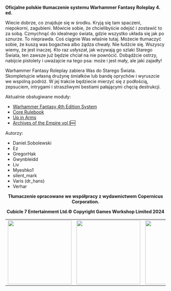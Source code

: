 **Oficjalne polskie tłumaczenie systemu Warhammer Fantasy Roleplay 4. ed.**

Wiecie dobrze, co znajduje się w środku. Kryją się tam spaczeni, niepokorni, zagubieni. Mówicie sobie, że chcielibyście odejść i zostawić to za sobą. Czmychnąć do idealnego świata, gdzie wszystko układa się jak po sznurze. To nieprawda. Coś ciągnie Was właśnie tutaj. Możecie tłumaczyć sobie, że kuszą was bogactwa albo żądza chwały. Nie łudźcie się. Wszyscy wiemy, że jest inaczej. Kto raz usłyszał, jak wzywają go szlaki Starego Świata, ten zawsze już będzie chciał na nie powrócić. Dobądźcie ostrzy, nabijcie pistolety i uważajcie na tego psa: może i jest mały, ale jaki zajadły!

Warhammer Fantasy Roleplay zabiera Was do Starego Świata. Skompletujcie własną drużynę śmiałków lub bandę oprychów i wyruszcie we wspólną podróż. W jej trakcie będziecie mierzyć się z podłością, zepsuciem, intrygami i straszliwymi bestiami pałającymi chęcią destrukcji.

Aktualnie obsługiwane moduły:

- [Warhammer Fantasy 4th Edition System](https://foundryvtt.com/packages/wfrp4e)
- [Core Rulebook](https://foundryvtt.com/packages/wfrp4e-core/)
- [Up in Arms](https://foundryvtt.com/packages/wfrp4e-up-in-arms)
- [Archives of the Empire vol I](https://foundryvtt.com/packages/wfrp4e-archives1):new:

Autorzy:
- Daniel.Sobolewski
- Ez
- GregorHak
- Gwynbleidd
- Liv
- Myeshko1
- silent_mark
- Varis (dr_hans)
- Verhar

<p align="center"><b>Tłumaczenie opracowane we współpracy z wydawnictwem Copernicus Corporation.</b></p>
<p align="center"><b>Cubicle 7 Entertainment Ltd.© Copyright Games Workshop Limited 2024</b></p>

<table align="center">
<tr>
  <td><img src='https://github.com/silentmark/wfrp4e-core-pl/blob/main/githubAssets/COPCORP-logo.png' width="200"/></td>
  <td><img src='https://github.com/silentmark/wfrp4e-core-pl/blob/main/githubAssets/C7-logo.png' width="200"/></td>
  <td><img src='https://github.com/silentmark/wfrp4e-core-pl/blob/main/githubAssets/WH2023-logo.png' width="200"/></td>
</tr>
</table>

